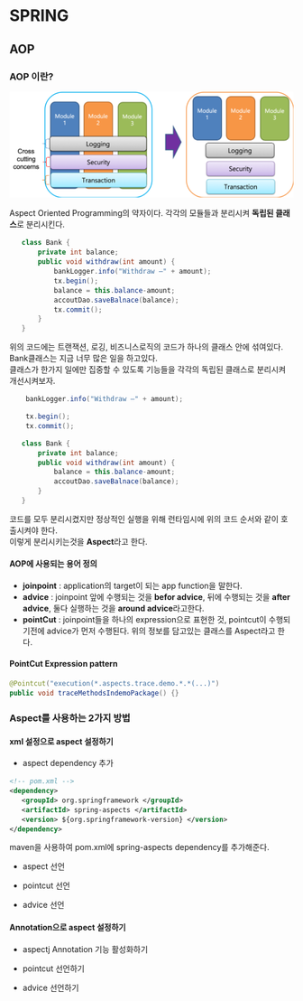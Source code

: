 # SPRING
## AOP

### AOP 이란?

![What is mean AOP](./image/aop.png)

Aspect Oriented Programming의 약자이다.
각각의 모듈들과 분리시켜 **독립된 클래스**로 분리시킨다.


```java
   class Bank {
       private int balance;
       public void withdraw(int amount) {
           bankLogger.info("Withdraw –" + amount);
           tx.begin();
           balance = this.balance-amount;
           accoutDao.saveBalnace(balance);
           tx.commit();
       }
   }
```
위의 코드에는 트랜잭션, 로깅, 비즈니스로직의 코드가 하나의 클래스 안에 섞여있다.  
Bank클래스는 지금 너무 많은 일을 하고있다.  
클래스가 한가지 일에만 집중할 수 있도록 기능들을 각각의 독립된 클래스로 분리시켜 개선시켜보자.
```java
    bankLogger.info("Withdraw –" + amount);
```   

```java
    tx.begin();
    tx.commit();
``` 

```java
   class Bank {
       private int balance;
       public void withdraw(int amount) {
           balance = this.balance-amount;
           accoutDao.saveBalnace(balance);
       }
   }
```    
코드를 모두 분리시켰지만 정상적인 실행을 위해 런타임시에 위의 코드 순서와 같이 호출시켜야 한다.  
이렇게 분리시키는것을 **Aspect**라고 한다.

#### AOP에 사용되는 용어 정의

- **joinpoint** : application의 target이 되는 app function을 말한다. 
- **advice** : joinpoint 앞에 수행되는 것을 **befor advice**, 뒤에 수행되는 것을 **after advice**, 둘다 실행하는 것을 **around advice**라고한다.
- **pointCut** : joinpoint들을 하나의 expression으로 표현한 것, pointcut이 수행되기전에 advice가 먼저 수행된다.
위의 정보를 담고있는 클래스를 Aspect라고 한다.

#### PointCut Expression pattern

```java
@Pointcut("execution(*.aspects.trace.demo.*.*(...)")
public void traceMethodsIndemoPackage() {}
```  

### Aspect를 사용하는 2가지 방법

#### xml 설정으로 aspect 설정하기

- aspect dependency 추가
```xml
<!-- pom.xml -->
<dependency>
   <groupId> org.springframework </groupId>
   <artifactId> spring-aspects </artifactId>
   <version> ${org.springframework-version} </version>
</dependency>
```  
maven을 사용하여 pom.xml에 spring-aspects dependency를 추가해준다.

- aspect 선언

- pointcut 선언

- advice 선언

#### Annotation으로 aspect 설정하기

- aspectj Annotation 기능 활성화하기

- pointcut 선언하기

- advice 선언하기


